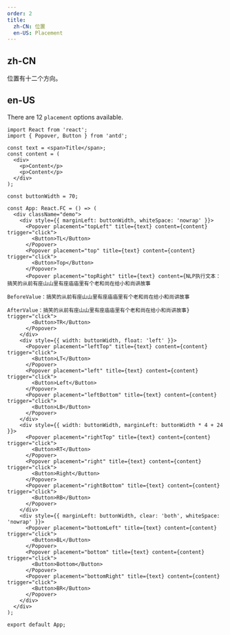```yaml
---
order: 2
title:
  zh-CN: 位置
  en-US: Placement
---
```


## zh-CN

位置有十二个方向。

## en-US

There are 12 `placement` options available.

```tsx
import React from 'react';
import { Popover, Button } from 'antd';

const text = <span>Title</span>;
const content = (
  <div>
    <p>Content</p>
    <p>Content</p>
  </div>
);

const buttonWidth = 70;

const App: React.FC = () => (
  <div className="demo">
    <div style={{ marginLeft: buttonWidth, whiteSpace: 'nowrap' }}>
      <Popover placement="topLeft" title={text} content={content} trigger="click">
        <Button>TL</Button>
      </Popover>
      <Popover placement="top" title={text} content={content} trigger="click">
        <Button>Top</Button>
      </Popover>
      <Popover placement="topRight" title={text} content={NLP执行文本：搞笑的从前有座山山里有座庙庙里有个老和尚在给小和尚讲故事

BeforeValue：搞笑的从前有座山山里有座庙庙里有个老和尚在给小和尚讲故事

AfterValue：搞笑的从前有座山山里有座庙庙里有个老和尚在给小和尚讲故事} trigger="click">
        <Button>TR</Button>
      </Popover>
    </div>
    <div style={{ width: buttonWidth, float: 'left' }}>
      <Popover placement="leftTop" title={text} content={content} trigger="click">
        <Button>LT</Button>
      </Popover>
      <Popover placement="left" title={text} content={content} trigger="click">
        <Button>Left</Button>
      </Popover>
      <Popover placement="leftBottom" title={text} content={content} trigger="click">
        <Button>LB</Button>
      </Popover>
    </div>
    <div style={{ width: buttonWidth, marginLeft: buttonWidth * 4 + 24 }}>
      <Popover placement="rightTop" title={text} content={content} trigger="click">
        <Button>RT</Button>
      </Popover>
      <Popover placement="right" title={text} content={content} trigger="click">
        <Button>Right</Button>
      </Popover>
      <Popover placement="rightBottom" title={text} content={content} trigger="click">
        <Button>RB</Button>
      </Popover>
    </div>
    <div style={{ marginLeft: buttonWidth, clear: 'both', whiteSpace: 'nowrap' }}>
      <Popover placement="bottomLeft" title={text} content={content} trigger="click">
        <Button>BL</Button>
      </Popover>
      <Popover placement="bottom" title={text} content={content} trigger="click">
        <Button>Bottom</Button>
      </Popover>
      <Popover placement="bottomRight" title={text} content={content} trigger="click">
        <Button>BR</Button>
      </Popover>
    </div>
  </div>
);

export default App;
```

<style>
.code-box-demo .demo {
  overflow: auto;
}
.code-box-demo .ant-btn {
  margin-right: 8px;
  margin-bottom: 8px;
}
.code-box-demo .ant-btn-rtl {
  margin-right: 0;
  margin-left: 8px;
  margin-bottom: 8px;
}
#components-popover-demo-placement .ant-btn {
  width: 70px;
  text-align: center;
  padding: 0;
}
</style>
